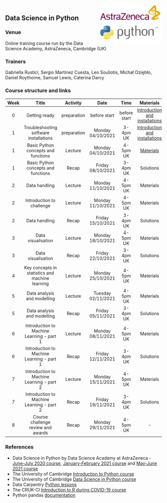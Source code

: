 <img align="right" src=img/course_logo.png width="200">


## Data Science in Python


### Venue

Online training course run by the Data Science Academy, AstraZeneca, Cambridge (UK)


### Trainers

Gabriella Rustici, Sergio Martínez Cuesta, Leo Souliotis, Michał Oziębło, Daniel Roythorne, Samuel Lewis, Caterina Darcy


### Course structure and links

Week | Title | Activity | Date | Time | Materials | Trainer
:---:|:-----:|:--------:|:----:|:----:|:---------:|:-------:
0 | Getting ready | preparation | before start | before start | [Introduction and installations](notebooks/week0_materials.ipynb) | All
1 | Troubleshooting software installations | preparation | Monday 04/10/2021 | 3-4pm UK | [Introduction and installations](notebooks/week0_materials.ipynb) | SMC
1 | Basic Python concepts and functions | Lecture | Monday 04/10/2021 | 4-5pm UK | [Materials](notebooks/week1_lecture.ipynb) | SMC
1 | Basic Python concepts and functions | Recap | Friday 08/10/2021 | 3-4pm UK | Solutions |  SMC
2 | Data handling | Lecture | Monday 11/10/2021 | 4-5pm UK | Materials | SMC
2 | Introduction to challenge | Lecture | Monday 11/10/2021 | 4-5pm UK | Materials | SMC
2 | Data handling | Recap | Friday 15/10/2021 | 3-4pm UK | Solutions | SMC
3 | Data visualisation | Lecture | Monday 18/10/2021 | 4-5pm UK | Materials | SMC
3 | Data visualisation | Recap | Friday 22/10/2021 | 3-4pm UK | Solutions | SMC
4 | Key concepts in statistics and machine learning | Lecture | Monday 25/10/2021 | 4-5pm UK | Materials | LS
5 | Data analysis and modelling | Lecture | Tuesday 02/11/2021 | 4-5pm UK | Materials | LS
5 | Data analysis and modelling | Recap | Friday 05/11/2021 | 3-4pm UK | Solutions | LS
6 | Introduction to Machine Learning - part 1 | Lecture | Monday 08/11/2021 | 4-5pm UK | Materials | MO
6 | Introduction to Machine Learning - part 1 | Recap | Friday 12/11/2021 | 3-4pm UK | Solutions | MO
7 | Introduction to Machine Learning - part 2 | Lecture | Monday 15/11/2021 | 4-5pm UK | Materials | MO
7 | Introduction to Machine Learning - part 2 | Recap | Friday 19/11/2021 | 3-4pm UK | Solutions | MO
8 | Course challenge review and awards | Recap | Monday 29/11/2021 | 4-5pm UK | - | All


### References

- Data Science in Python by Data Science Academy at AstraZeneca - [June-July 2020 course](https://github.com/semacu/data-science-python), [January-February 2021 course](https://github.com/semacu/202101-data-science-python) and [May-June 2021 course](https://github.com/semacu/202105-data-science-python)
- The University of Cambridge [Introduction to Python course](https://github.com/pycam/python-basic)
- The University of Cambridge [Data Science in Python course](https://github.com/pycam/python-data-science)
- Data Carpentry [Python lessons](https://datacarpentry.org)
- The CRUK-CI [Introduction to R during COVID-19 course](https://bioinformatics-core-shared-training.github.io/r-intro/)
- Python pandas [documentation](https://pandas.pydata.org/docs/)
